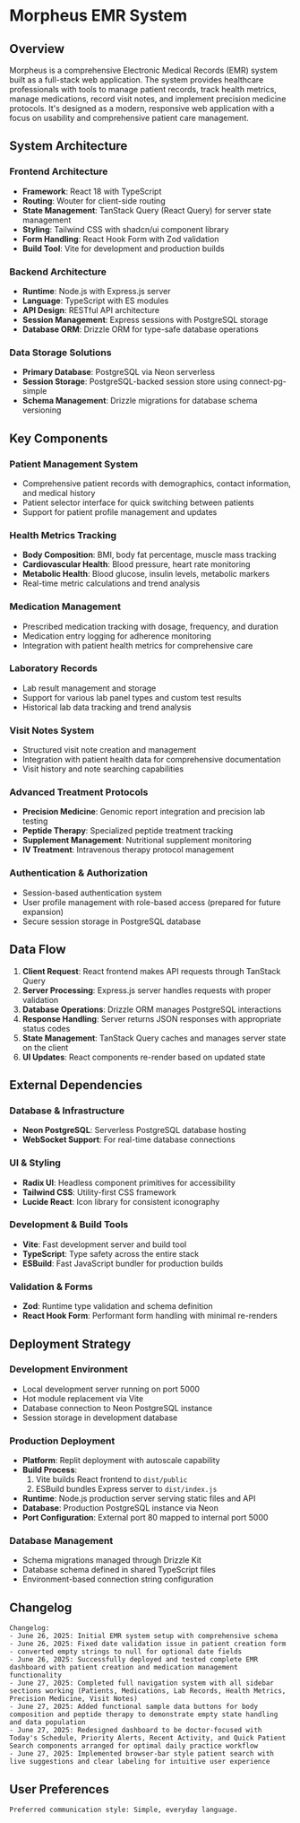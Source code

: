 # Morpheus EMR System

## Overview

Morpheus is a comprehensive Electronic Medical Records (EMR) system built as a full-stack web application. The system provides healthcare professionals with tools to manage patient records, track health metrics, manage medications, record visit notes, and implement precision medicine protocols. It's designed as a modern, responsive web application with a focus on usability and comprehensive patient care management.

## System Architecture

### Frontend Architecture
- **Framework**: React 18 with TypeScript
- **Routing**: Wouter for client-side routing
- **State Management**: TanStack Query (React Query) for server state management
- **Styling**: Tailwind CSS with shadcn/ui component library
- **Form Handling**: React Hook Form with Zod validation
- **Build Tool**: Vite for development and production builds

### Backend Architecture
- **Runtime**: Node.js with Express.js server
- **Language**: TypeScript with ES modules
- **API Design**: RESTful API architecture
- **Session Management**: Express sessions with PostgreSQL storage
- **Database ORM**: Drizzle ORM for type-safe database operations

### Data Storage Solutions
- **Primary Database**: PostgreSQL via Neon serverless
- **Session Storage**: PostgreSQL-backed session store using connect-pg-simple
- **Schema Management**: Drizzle migrations for database schema versioning

## Key Components

### Patient Management System
- Comprehensive patient records with demographics, contact information, and medical history
- Patient selector interface for quick switching between patients
- Support for patient profile management and updates

### Health Metrics Tracking
- **Body Composition**: BMI, body fat percentage, muscle mass tracking
- **Cardiovascular Health**: Blood pressure, heart rate monitoring
- **Metabolic Health**: Blood glucose, insulin levels, metabolic markers
- Real-time metric calculations and trend analysis

### Medication Management
- Prescribed medication tracking with dosage, frequency, and duration
- Medication entry logging for adherence monitoring
- Integration with patient health metrics for comprehensive care

### Laboratory Records
- Lab result management and storage
- Support for various lab panel types and custom test results
- Historical lab data tracking and trend analysis

### Visit Notes System
- Structured visit note creation and management
- Integration with patient health data for comprehensive documentation
- Visit history and note searching capabilities

### Advanced Treatment Protocols
- **Precision Medicine**: Genomic report integration and precision lab testing
- **Peptide Therapy**: Specialized peptide treatment tracking
- **Supplement Management**: Nutritional supplement monitoring
- **IV Treatment**: Intravenous therapy protocol management

### Authentication & Authorization
- Session-based authentication system
- User profile management with role-based access (prepared for future expansion)
- Secure session storage in PostgreSQL database

## Data Flow

1. **Client Request**: React frontend makes API requests through TanStack Query
2. **Server Processing**: Express.js server handles requests with proper validation
3. **Database Operations**: Drizzle ORM manages PostgreSQL interactions
4. **Response Handling**: Server returns JSON responses with appropriate status codes
5. **State Management**: TanStack Query caches and manages server state on the client
6. **UI Updates**: React components re-render based on updated state

## External Dependencies

### Database & Infrastructure
- **Neon PostgreSQL**: Serverless PostgreSQL database hosting
- **WebSocket Support**: For real-time database connections

### UI & Styling
- **Radix UI**: Headless component primitives for accessibility
- **Tailwind CSS**: Utility-first CSS framework
- **Lucide React**: Icon library for consistent iconography

### Development & Build Tools
- **Vite**: Fast development server and build tool
- **TypeScript**: Type safety across the entire stack
- **ESBuild**: Fast JavaScript bundler for production builds

### Validation & Forms
- **Zod**: Runtime type validation and schema definition
- **React Hook Form**: Performant form handling with minimal re-renders

## Deployment Strategy

### Development Environment
- Local development server running on port 5000
- Hot module replacement via Vite
- Database connection to Neon PostgreSQL instance
- Session storage in development database

### Production Deployment
- **Platform**: Replit deployment with autoscale capability
- **Build Process**: 
  1. Vite builds React frontend to `dist/public`
  2. ESBuild bundles Express server to `dist/index.js`
- **Runtime**: Node.js production server serving static files and API
- **Database**: Production PostgreSQL instance via Neon
- **Port Configuration**: External port 80 mapped to internal port 5000

### Database Management
- Schema migrations managed through Drizzle Kit
- Database schema defined in shared TypeScript files
- Environment-based connection string configuration

## Changelog

```
Changelog:
- June 26, 2025: Initial EMR system setup with comprehensive schema
- June 26, 2025: Fixed date validation issue in patient creation form - converted empty strings to null for optional date fields
- June 26, 2025: Successfully deployed and tested complete EMR dashboard with patient creation and medication management functionality
- June 27, 2025: Completed full navigation system with all sidebar sections working (Patients, Medications, Lab Records, Health Metrics, Precision Medicine, Visit Notes)
- June 27, 2025: Added functional sample data buttons for body composition and peptide therapy to demonstrate empty state handling and data population
- June 27, 2025: Redesigned dashboard to be doctor-focused with Today's Schedule, Priority Alerts, Recent Activity, and Quick Patient Search components arranged for optimal daily practice workflow
- June 27, 2025: Implemented browser-bar style patient search with live suggestions and clear labeling for intuitive user experience
```

## User Preferences

```
Preferred communication style: Simple, everyday language.
```
